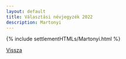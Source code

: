 ```yaml
---
layout: default
title: Választási névjegyzék 2022
description: Martonyi
---
```


{% include settlementHTMLs/Martonyi.html %}

[Vissza](../)